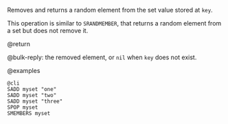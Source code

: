 Removes and returns a random element from the set value stored at `key`.

This operation is similar to `SRANDMEMBER`, that returns a random element from a
set but does not remove it.

@return

@bulk-reply: the removed element, or `nil` when `key` does not exist.

@examples

    @cli
    SADD myset "one"
    SADD myset "two"
    SADD myset "three"
    SPOP myset
    SMEMBERS myset
